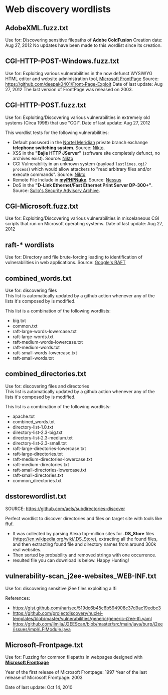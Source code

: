 # Web discovery wordlists

## AdobeXML.fuzz.txt
Use for: Discovering sensitive filepaths of **Adobe ColdFusion**
Creation date: Aug 27, 2012
No updates have been made to this wordlist since its creation.

## CGI-HTTP-POST-Windows.fuzz.txt
Use for: Exploiting various vulnerabilities in the now defunct WYSIWYG HTML editor and website administration tool, [Microsoft FrontPage](https://en.wikipedia.org/wiki/Microsoft_FrontPage)
Source: https://github.com/deepak0401/Front-Page-Exploit
Date of last update: Aug 27, 2012
The last version of FrontPage was released on 2003.

## CGI-HTTP-POST.fuzz.txt
Use for: Exploiting/Discovering various vulnerabilities in extremely old systems (Circa 1998) that use "CGI". 
Date of last update: Aug 27, 2012

This wordlist tests for the following vulnerabilities:
- Default password in the [Nortel Meridian](https://en.wikipedia.org/wiki/Nortel_Meridian) private branch exchange **telephone switching system**. Source: [Nikto](https://github.com/sullo/nikto/blob/07653b73cb711972df72a8c66191468705a9b14e/program/databases/db_tests#L1167).
- XSS in the **"Bajie HTTP JServer"** (software site completely defunct, no archives exist). Source: [Nikto](https://github.com/sullo/nikto/blob/07653b73cb711972df72a8c66191468705a9b14e/program/databases/db_tests#L803)
- CGI Vulnerability in an unknown system (payload `lastlines.cgi?process`) which would allow attackers to "read arbitrary files and/or execute commands". Source: [Nikto](https://github.com/sullo/nikto/blob/07653b73cb711972df72a8c66191468705a9b14e/program/databases/db_tests#L1036)
- Remote File Include in **[myPHPNuke](https://web.archive.org/web/20140812223623/http://www.myphpnuke.com/)**. Source: [Nessus](https://www.tenable.com/plugins/nessus/11836)
- DoS in the **"D-Link Ethernet/Fast Ethernet Print Server DP-300+"**. Source: [Sullo's Security Advisory Archive](https://raw.githubusercontent.com/sullo/advisory-archives/master/phenoelit.de_dp-300.txt).

## CGI-Microsoft.fuzz.txt
Use for: Exploiting/Discovering various vulnerabilities in miscelaneous CGI scripts that run on Microsoft operating systems.
Date of last update: Aug 27, 2012

## raft-* wordlists
Use for: Directory and file brute-forcing leading to identification of vulnerabilities in web applications.
Source: [Google's RAFT](https://code.google.com/archive/p/raft/)

## combined_words.txt

Use for: discovering files    
This list is automatically updated by a github action whenever any of the lists it's composed by is modified.

This list is a combination of the following wordlists:

- big.txt
- common.txt
- raft-large-words-lowercase.txt
- raft-large-words.txt
- raft-medium-words-lowercase.txt
- raft-medium-words.txt
- raft-small-words-lowercase.txt
- raft-small-words.txt


## combined_directories.txt

Use for: discovering files and directories    
This list is automatically updated by a github action whenever any of the lists it's composed by is modified.

This list is a combination of the following wordlists:
- apache.txt
- combined_words.txt
- directory-list-1.0.txt
- directory-list-2.3-big.txt
- directory-list-2.3-medium.txt
- directory-list-2.3-small.txt
- raft-large-directories-lowercase.txt
- raft-large-directories.txt
- raft-medium-directories-lowercase.txt
- raft-medium-directories.txt
- raft-small-directories-lowercase.txt
- raft-small-directories.txt
- common_directories.txt

## dsstorewordlist.txt

SOURCE: https://github.com/aels/subdirectories-discover

Perfect wordlist to discover directories and files on target site with tools like ffuf.
- It was collected by parsing Alexa top-million sites for **.DS_Store** files (https://en.wikipedia.org/wiki/.DS_Store), extracting all the found files, and then extracting found file and directory names from around 300k real websites.
- Then sorted by probability and removed strings with one occurrence.
- resulted file you can download is below. Happy Hunting!

## vulnerability-scan_j2ee-websites_WEB-INF.txt
Use for: discovering sensitive j2ee files exploiting a lfi

References: 
    
- https://gist.github.com/harisec/519dc6b45c6b594908c37d9ac19edbc3
- https://github.com/projectdiscovery/nuclei-templates/blob/master/vulnerabilities/generic/generic-j2ee-lfi.yaml
- https://github.com/ilmila/J2EEScan/blob/master/src/main/java/burp/j2ee/issues/impl/LFIModule.java


## Microsoft-Frontpage.txt
Use for: Fuzzing for common filepaths in webpages designed with **[Microsoft Frontpage](https://en.wikipedia.org/wiki/Microsoft_FrontPage)**

Year of the first release of Microsoft Frontpage: 1997
Year of the last release of Microsoft Frontpage: 2003

Date of last update: Oct 14, 2010